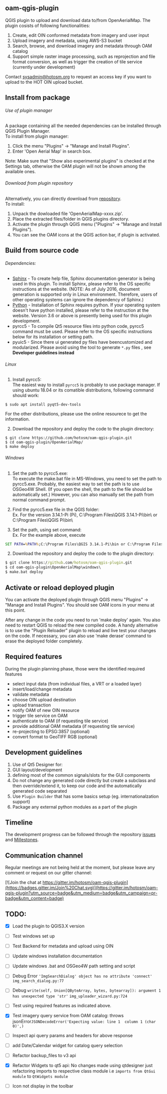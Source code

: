 ## oam-qgis-plugin

QGIS plugin to upload and download data to/from OpenAerialMap. The plugin cosists of following functionalities:  
1) Create, edit OIN conformed metadata from imagery and user input  
2) Upload imagery and metadata, using AWS-S3 bucket  
3) Search, browse, and download imagery and metadata through OAM catalog  
4) Support simple raster image processing, such as reprojection and file format conversion, as well as trigger the creation of tile service (currently under development)

Contact sysadmin@hotosm.org to request an access key if you want to upload to the HOT OIN upload bucket.

## Install from package

###### Use of plugin manager
A package containing all the needed dependencies can be installed through QGIS Plugin Manager.  
To install from plugin manager:  
1. Click the menu "Plugins" -> "Manage and Install Plugins".  
2. Enter 'Open Aerial Map' in search box.  

Note: Make sure that "Show also experimental plugins" is checked at the Settings tab, otherwise the OAM plugin will not be shown among the available ones.

###### Download from plugin repository
Alternatively, you can directly download from  [repository](https://plugins.qgis.org/plugins/OpenAerialMap/).  
To install:  
1. Unpack the dowloaded file 'OpenAerialMap-xxxx.zip'.  
2. Place the extracted files/folder in QGIS plugins directory.  
3. Activate the plugin through QGIS menu ("Plugins" -> "Manage and Install Plugins").  
4. You can see the OAM icons at the QGIS action bar, if plugin is activated.

## Build from source code

###### Dependencies:
* [Sphinx](http://www.sphinx-doc.org/en/stable/install.html) - To create help file, Sphinx documentation generator is being used in this plugin. To install Sphinx, please refer to the OS specific instructions at the website. (NOTE: As of July 2016, document generation is supported only in Linux environment. Therefore, users of other operating systems can ignore the dependency of Sphinx.)
* [Python](https://www.python.org/) - Installation of Sphinx requires python. If your operating system doesn't have python installed, please refer to the instruction at the website. Version 3.6 or above is presently being used for this plugin development.
* pyrcc5 - To compile Qt5 resource files into python code, pyrcc5 command must be used. Please refer to the OS specific instructions below for its installation or setting path.
* pyuic5 - Since there ui generated py files have beencustomized and modularized. Please avoid using the tool to generate `*.py` files ,  see **Developer guidelines instead**

###### Linux
1. Install pyrcc5:  
The easiest way to install `pyrcc5` is probably to use package manager.
If using ubuntu 18.04 or its comatible distributions, following command should work:  
```shell
$ sudo apt install pyqt5-dev-tools
```
For the other distributions, please use the online resourece to get the information.

2. Download the repository and deploy the code to the plugin directory:  
```shell
$ git clone https://github.com/hotosm/oam-qgis-plugin.git  
$ cd oam-qgis-plugin/OpenAerialMap/  
$ make deploy
```

###### Windows
1. Set the path to pyrcc5.exe:  
To execute the make.bat file in MS-Windows, you need to set the path to pyrcc5.exe. Probably, the easiest way to set 
   the path is to use OSGeo4W Shell. (If you open the shell, the path to the file should be automatically set.) However, you can also manually set the path from normal command prompt.

  1. Find the pyrcc5.exe file in the QGIS folder:  
  Ex. For the version 3.14.1-Pi (Pi), C:\Program Files\QGIS 3.14.1-Pi\bin\ or C:\Program Files\QGIS Pi\bin\

  2. Set the path, using set command:  
  Ex. For the example above, execute 
```cmd 
SET PATH=%PATH%;C:\Program Files\QGIS 3.14.1-Pi\bin or C:\Program Files\QGIS Pi\bin
```

2. Download the repository and deploy the code to the plugin directory:  
```cmd
$ git clone https://github.com/hotosm/oam-qgis-plugin.git  
$ cd oam-qgis-plugin\OpenAerialMap\windows\  
$ make.bat deploy
```

## Activate or reload deployed plugin

You can activate the deployed plugin through QGIS menu "Plugins" -> "Manage and Install Plugins". You should see OAM icons in your menu at this point.

After any change in the code you need to run 'make deploy' again. You also need to restart QGIS to reload the new compiled code. A handy alternative is to use the "Plugin Reloader" plugin to reload and live test your changes on the code. If necessary, you can also use 'make derase' command to erase the deployed folder completely.

## Required features

During the plugin planning phase, those were the identified required features

* select input data (from individual files, a VRT or a loaded layer)
* insert/load/change metadata
* validate metadata
* choose OIN upload destination
* upload transaction
* notify OAM of new OIN resource
* trigger tile service on OAM
* authenticate to OAM (if requesting tile service)
* provide additional OAM metadata (if requesting tile service)
* re-projecting to EPSG:3857 (optional)
* convert format to GeoTIFF RGB (optional)

## Development guidelines

1. Use of Qt5 Designer for:
  1. GUI layout/development
  2. defining most of the common signals/slots for the GUI components
2. Do not change any generated code directly but create a subclass and then
override/extend it, to keep our code and the automatically generated code
separated
3. Use `Plugin Builder` that has some basics setup (eg. internationalzation support)
4. Package any external python modules as a part of the plugin

## Timeline

The development progress can be followed through the repository [issues](https://github.com/hotosm/oam-qgis-plugin/issues) and [Millestones](https://github.com/hotosm/oam-qgis-plugin/milestones).

## Communication channel

Regular meetings are not being held at the moment, but please leave any comment or request on our gitter channel:

[![Join the chat at https://gitter.im/hotosm/oam-qgis-plugin](https://badges.gitter.im/Join%20Chat.svg)](https://gitter.im/hotosm/oam-qgis-plugin?utm_source=badge&utm_medium=badge&utm_campaign=pr-badge&utm_content=badge)

## TODO:
- [x] Load the plugin to QGIS3.X version
- [ ] Test windows set up
- [ ] Test Backend for metadata and upload using OIN
- [ ] Update windows installation documentation
- [ ] Update windows .bat and OSGeo4W path setting and script
- [ ] Debug Error `'ImgSearchDialog' object has no attribute 'connect'` `img_search_dialog.py:77`
- [ ] Debug `write(self, Union[QByteArray, bytes, bytearray]): argument 1 has unexpected type 'str'` 
  `img_uploader_wizard.py:724`
  
- [ ] Test using required features as indicated above.
- [x] Test imagery query service from OAM catalog: throws jsonError`JSONDecodeError('Expecting value: line 1  column 1 (char 0)',)`
  
- [ ] Inspect api query params and headers for above response
- [ ] add Date/Calendar widget for catalog query selection
- [ ] Refactor backup_files to v3 api
- [x] Refactor Widgets to qt5 api: No changes made using qtdesigner just refactoring imports to respective class 
  module i.e `imports from QtGui module` to `QtWidgets module`
- [ ] Icon not display in the toolbar 


